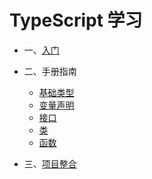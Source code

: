 # TypeScript 学习
- 一、[入门](./started.md)

- 二、手册指南
    - [基础类型](./basetype.md)
    - [变量声明](./variabledeclaration.md)
    - [接口](./interface.md)
    - [类](./class.md)
    - [函数](./function.md)

- 三、[项目整合]()

